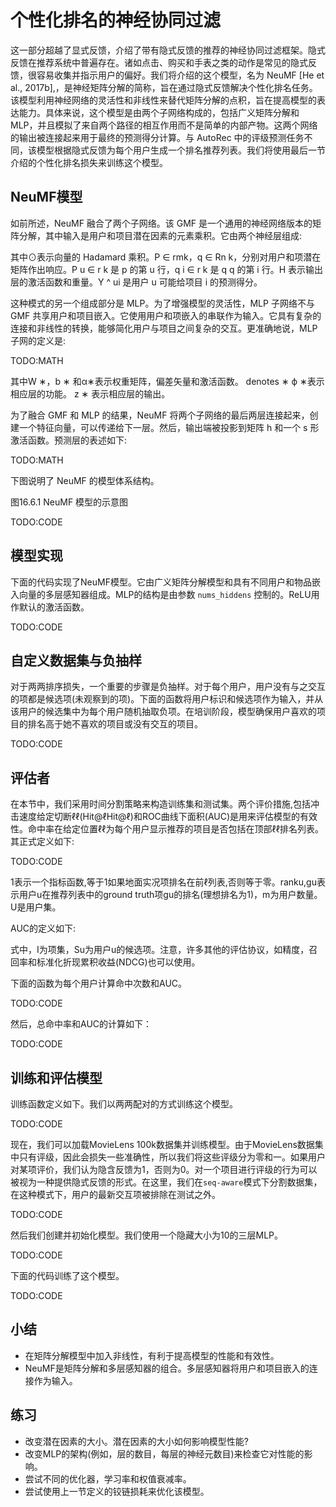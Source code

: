 

<!--
 * @version:
 * @Author:  StevenJokes https://github.com/StevenJokes
 * @Date: 2020-07-30 20:37:00
 * @LastEditors:  StevenJokes https://github.com/StevenJokes
 * @LastEditTime: 2020-08-21 19:31:24
 * @Description:MT,improve
 * @TODO::
 * @Reference:http://preview.d2l.ai/d2l-en/master/chapter_recommender-systems/neumf.html
-->

# 个性化排名的神经协同过滤

这一部分超越了显式反馈，介绍了带有隐式反馈的推荐的神经协同过滤框架。隐式反馈在推荐系统中普遍存在。诸如点击、购买和手表之类的动作是常见的隐式反馈，很容易收集并指示用户的偏好。我们将介绍的这个模型，名为 NeuMF [He et al., 2017b],，是神经矩阵分解的简称，旨在通过隐式反馈解决个性化排名任务。该模型利用神经网络的灵活性和非线性来替代矩阵分解的点积，旨在提高模型的表达能力。具体来说，这个模型是由两个子网络构成的，包括广义矩阵分解和 MLP，并且模拟了来自两个路径的相互作用而不是简单的内部产物。这两个网络的输出被连接起来用于最终的预测得分计算。与 AutoRec 中的评级预测任务不同，该模型根据隐式反馈为每个用户生成一个排名推荐列表。我们将使用最后一节介绍的个性化排名损失来训练这个模型。

## NeuMF模型

如前所述，NeuMF 融合了两个子网络。该 GMF 是一个通用的神经网络版本的矩阵分解，其中输入是用户和项目潜在因素的元素乘积。它由两个神经层组成:

其中⊙表示向量的 Hadamard 乘积。P ∈ rmk，q ∈ Rn k，分别对用户和项潜在矩阵作出响应。P u ∈ r k 是 p 的第 u 行，q i ∈ r k  是 q q 的第 i 行。H 表示输出层的激活函数和重量。Y ^ ui 是用户 u 可能给项目 i 的预测得分。

这种模式的另一个组成部分是 MLP。为了增强模型的灵活性，MLP 子网络不与 GMF 共享用户和项目嵌入。它使用用户和项嵌入的串联作为输入。它具有复杂的连接和非线性的转换，能够简化用户与项目之间复杂的交互。更准确地说，MLP 子网的定义是:

TODO:MATH

其中W ∗，b ∗ 和α∗表示权重矩阵，偏差矢量和激活函数。 denotes ∗ ϕ ∗表示相应层的功能。 z ∗ 表示相应层的输出。

为了融合 GMF 和 MLP 的结果，NeuMF 将两个子网络的最后两层连接起来，创建一个特征向量，可以传递给下一层。然后，输出端被投影到矩阵 h 和一个 s 形激活函数。预测层的表述如下:

TODO:MATH

下图说明了 NeuMF 的模型体系结构。

图16.6.1 NeuMF 模型的示意图

TODO:CODE

## 模型实现

下面的代码实现了NeuMF模型。它由广义矩阵分解模型和具有不同用户和物品嵌入向量的多层感知器组成。MLP的结构是由参数 `nums_hiddens` 控制的。ReLU用作默认的激活函数。

TODO:CODE

## 自定义数据集与负抽样

对于两两排序损失，一个重要的步骤是负抽样。对于每个用户，用户没有与之交互的项都是候选项(未观察到的项)。下面的函数将用户标识和候选项作为输入，并从该用户的候选集中为每个用户随机抽取负项。在培训阶段，模型确保用户喜欢的项目的排名高于她不喜欢的项目或没有交互的项目。

TODO:CODE

## 评估者

在本节中，我们采用时间分割策略来构造训练集和测试集。两个评价措施,包括冲击速度给定切断ℓℓ(Hit@ℓHit@ℓ)和ROC曲线下面积(AUC)是用来评估模型的有效性。命中率在给定位置ℓℓ为每个用户显示推荐的项目是否包括在顶部ℓℓ排名列表。其正式定义如下:

TODO:CODE

1表示一个指标函数,等于1如果地面实况项排名在前ℓ列表,否则等于零。ranku,gu表示用户u在推荐列表中的ground truth项gu的排名(理想排名为1)，m为用户数量。U是用户集。

AUC的定义如下:

式中，I为项集，Su为用户u的候选项。注意，许多其他的评估协议，如精度，召回率和标准化折现累积收益(NDCG)也可以使用。

下面的函数为每个用户计算命中次数和AUC。

TODO:CODE

然后，总命中率和AUC的计算如下：

TODO:CODE

## 训练和评估模型

训练函数定义如下。我们以两两配对的方式训练这个模型。

TODO:CODE

现在，我们可以加载MovieLens 100k数据集并训练模型。由于MovieLens数据集中只有评级，因此会损失一些准确性，所以我们将这些评级分为零和一。如果用户对某项评价，我们认为隐含反馈为1，否则为0。对一个项目进行评级的行为可以被视为一种提供隐式反馈的形式。在这里，我们在`seq-aware`模式下分割数据集，在这种模式下，用户的最新交互项被排除在测试之外。

TODO:CODE

然后我们创建并初始化模型。我们使用一个隐藏大小为10的三层MLP。

TODO:CODE

下面的代码训练了这个模型。

TODO:CODE

## 小结

* 在矩阵分解模型中加入非线性，有利于提高模型的性能和有效性。
* NeuMF是矩阵分解和多层感知器的组合。多层感知器将用户和项目嵌入的连接作为输入。

## 练习

* 改变潜在因素的大小。潜在因素的大小如何影响模型性能?
* 改变MLP的架构(例如，层的数目，每层的神经元数目)来检查它对性能的影响。
* 尝试不同的优化器，学习率和权值衰减率。
* 尝试使用上一节定义的铰链损耗来优化该模型。
